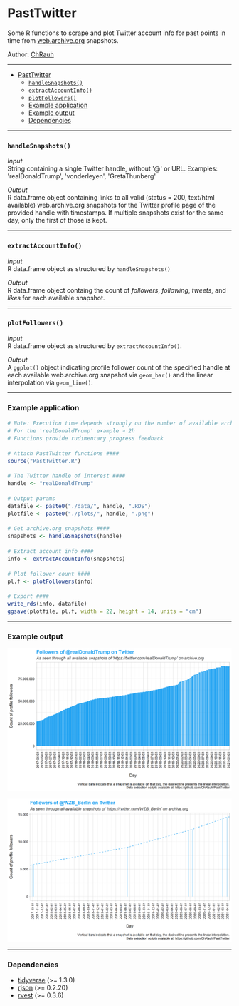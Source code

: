 # PastTwitter
Some R functions to scrape and plot Twitter account info for past points in time from [web.archive.org](http://web.archive.org/) snapshots. 

Author: [ChRauh](http://www.christian-rauh.eu) 
   
---  

- [PastTwitter](#pasttwitter)
    + [`handleSnapshots()`](#-handlesnapshots---)
    + [`extractAccountInfo()`](#-extractaccountinfo---)
    + [`plotFollowers()`](#-plotfollowers---)
    + [Example application](#example-application)
    + [Example output](#example-output)
    + [Dependencies](#dependencies)
  
--- 

### `handleSnapshots()`

*Input*  
String containing a single Twitter handle, without '@' or URL. Examples: 'realDonaldTrump', 'vonderleyen', 'GretaThunberg' 

*Output*  
R data.frame object containing links to all valid (status = 200, text/html available) web.archive.org snapshots for the Twitter profile page of the provided handle with timestamps. If multiple snapshots exist for the same day, only the first of those is kept.
   
   
--- 

### `extractAccountInfo()`

*Input*  
R data.frame object as structured by `handleSnapshots()`

*Output*  
R data.frame object containg the count of *followers*, *following*, *tweets*, and *likes* for each available snapshot.
   
   
--- 

### `plotFollowers()`

*Input*  
R data.frame object as structured by `extractAccountInfo()`.

*Output*  
A `ggplot()` object indicating profile follower count of the specified handle at each available web.archive.org snapshot via `geom_bar()` and the linear interpolation via `geom_line()`. 
  
  
--- 

### Example application 
 
 
```R
# Note: Execution time depends strongly on the number of available archive.org snapshots
# For the 'realDonaldTrump' example > 2h
# Functions provide rudimentary progress feedback

# Attach PastTwitter functions ####
source("PastTwitter.R")

# The Twitter handle of interest ####
handle <- "realDonaldTrump"

# Output params
datafile <- paste0("./data/", handle, ".RDS")
plotfile <- paste0("./plots/", handle, ".png")

# Get archive.org snapshots ####
snapshots <- handleSnapshots(handle)

# Extract account info ####
info <- extractAccountInfo(snapshots)

# Plot follower count ####
pl.f <- plotFollowers(info)

# Export ####
write_rds(info, datafile)
ggsave(plotfile, pl.f, width = 22, height = 14, units = "cm")

```
 
 
--- 

### Example output
  
  
![realDonalTrumpExample](https://raw.githubusercontent.com/ChRauh/PastTwitter/main/plots/realDonaldTrump.png?token=ALVXJKX4KC5A7EXK52FPO2DASLYWI "realDonalTrump Follower Count")
  
  
![wzbExample](https://raw.githubusercontent.com/ChRauh/PastTwitter/main/plots/WZB_Berlin.png?token=ALVXJKTVR3DDO2LPLDOEPITASLZFA "WZB Follower Count")
  
  
---
### Dependencies
  * [tidyverse](https://cran.r-project.org/web/packages/tidyverse/index.html) (>= 1.3.0) 
  * [rjson](https://cran.r-project.org/web/packages/rjson/index.html) (>= 0.2.20) 
  * [rvest](https://cran.r-project.org/web/packages/rvest/index.html) (>= 0.3.6) 
